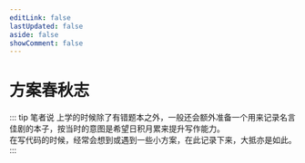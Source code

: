 ```yaml
---
editLink: false
lastUpdated: false
aside: false
showComment: false
---
```


# 方案春秋志

::: tip 笔者说
上学的时候除了有错题本之外，一般还会额外准备一个用来记录名言佳剧的本子，按当时的意图是希望日积月累来提升写作能力。  
在写代码的时候，经常会想到或遇到一些小方案，在此记录下来，大抵亦是如此。
:::